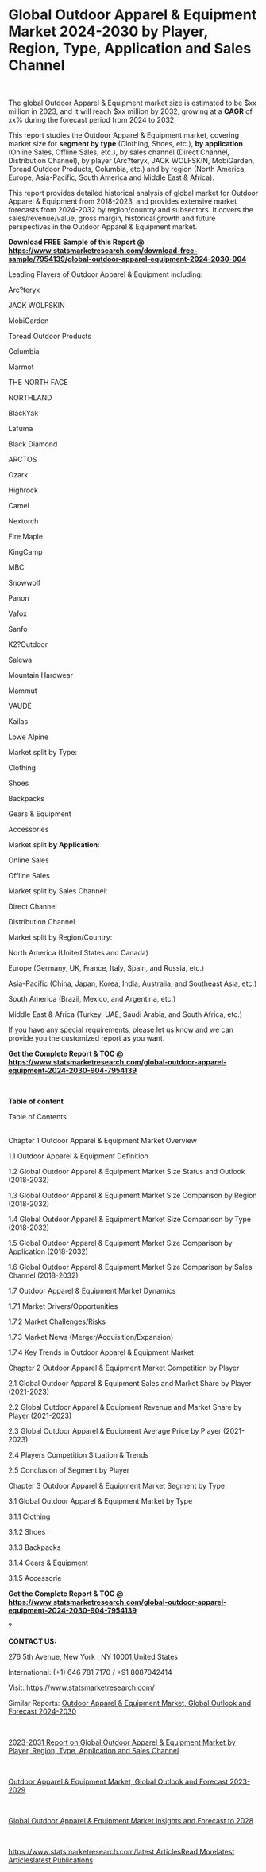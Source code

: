 <h1>Global Outdoor Apparel & Equipment Market 2024-2030 by Player, Region, Type, Application and Sales Channel</h1><br/><p>The global Outdoor Apparel & Equipment market size is estimated to be $xx million in 2023, and it will reach $xx million by 2032, growing at a <strong>CAGR</strong> of xx% during the forecast period from 2024 to 2032.</p>
 
 
 
 <p>This report studies the Outdoor Apparel & Equipment market, covering market size for <strong>segment by type</strong> (Clothing, Shoes, etc.), <strong>by application</strong> (Online Sales, Offline Sales, etc.), by sales channel (Direct Channel, Distribution Channel), by player (Arc?teryx, JACK WOLFSKIN, MobiGarden, Toread Outdoor Products, Columbia, etc.) and by region (North America, Europe, Asia-Pacific, South America and Middle East & Africa).</p>
 
 
 
 <p>This report provides detailed historical analysis of global market for Outdoor Apparel & Equipment from 2018-2023, and provides extensive market forecasts from 2024-2032 by region/country and subsectors. It covers the sales/revenue/value, gross margin, historical growth and future perspectives in the Outdoor Apparel & Equipment market.</p>
 
 
 
 <p><strong>Download FREE Sample of this Report @ <a href="https://www.statsmarketresearch.com/download-free-sample/7954139/global-outdoor-apparel-equipment-2024-2030-904">https://www.statsmarketresearch.com/download-free-sample/7954139/global-outdoor-apparel-equipment-2024-2030-904</a></strong></p>
 
 
 
 <p>Leading Players of Outdoor Apparel & Equipment including:</p>
 
 
 
 <p>Arc?teryx</p>
 
 
 
 <p>JACK WOLFSKIN</p>
 
 
 
 <p>MobiGarden</p>
 
 
 
 <p>Toread Outdoor Products</p>
 
 
 
 <p>Columbia</p>
 
 
 
 <p>Marmot</p>
 
 
 
 <p>THE NORTH FACE</p>
 
 
 
 <p>NORTHLAND</p>
 
 
 
 <p>BlackYak</p>
 
 
 
 <p>Lafuma</p>
 
 
 
 <p>Black Diamond</p>
 
 
 
 <p>ARCTOS</p>
 
 
 
 <p>Ozark</p>
 
 
 
 <p>Highrock</p>
 
 
 
 <p>Camel</p>
 
 
 
 <p>Nextorch</p>
 
 
 
 <p>Fire Maple</p>
 
 
 
 <p>KingCamp</p>
 
 
 
 <p>MBC</p>
 
 
 
 <p>Snowwolf</p>
 
 
 
 <p>Panon</p>
 
 
 
 <p>Vafox</p>
 
 
 
 <p>Sanfo</p>
 
 
 
 <p>K2?Outdoor</p>
 
 
 
 <p>Salewa</p>
 
 
 
 <p>Mountain Hardwear</p>
 
 
 
 <p>Mammut</p>
 
 
 
 <p>VAUDE</p>
 
 
 
 <p>Kailas</p>
 
 
 
 <p>Lowe Alpine</p>
 
 
 
 <p>Market split by Type:</p>
 
 
 
 <p>Clothing</p>
 
 
 
 <p>Shoes</p>
 
 
 
 <p>Backpacks</p>
 
 
 
 <p>Gears & Equipment</p>
 
 
 
 <p>Accessories</p>
 
 
 
 <p>Market split <strong>by Application</strong>:</p>
 
 
 
 <p>Online Sales</p>
 
 
 
 <p>Offline Sales</p>
 
 
 
 <p>Market split by Sales Channel:</p>
 
 
 
 <p>Direct Channel</p>
 
 
 
 <p>Distribution Channel</p>
 
 
 
 <p>Market split by Region/Country:</p>
 
 
 
 <p>North America (United States and Canada)</p>
 
 
 
 <p>Europe (Germany, UK, France, Italy, Spain, and Russia, etc.)</p>
 
 
 
 <p>Asia-Pacific (China, Japan, Korea, India, Australia, and Southeast Asia, etc.)</p>
 
 
 
 <p>South America (Brazil, Mexico, and Argentina, etc.)</p>
 
 
 
 <p>Middle East & Africa (Turkey, UAE, Saudi Arabia, and South Africa, etc.)</p>
 
 
 
 <p>If you have any special requirements, please let us know and we can provide you the customized report as you want.</p>
 
 
 
 <div><b>Get the Complete Report & TOC @ <a href="https://www.statsmarketresearch.com/global-outdoor-apparel-equipment-2024-2030-904-7954139">https://www.statsmarketresearch.com/global-outdoor-apparel-equipment-2024-2030-904-7954139</a></b></div>
 
 
 
 <p><br />
 
 <b>Table of content</b></p>
 
 
 
 <p>Table of Contents<br />
 
 <br />
 
 Chapter 1 Outdoor Apparel & Equipment Market Overview<br />
 
 1.1 Outdoor Apparel & Equipment Definition<br />
 
 1.2 Global Outdoor Apparel & Equipment Market Size Status and Outlook (2018-2032)<br />
 
 1.3 Global Outdoor Apparel & Equipment Market Size Comparison by Region (2018-2032)<br />
 
 1.4 Global Outdoor Apparel & Equipment Market Size Comparison by Type (2018-2032)<br />
 
 1.5 Global Outdoor Apparel & Equipment Market Size Comparison by Application (2018-2032)<br />
 
 1.6 Global Outdoor Apparel & Equipment Market Size Comparison by Sales Channel (2018-2032)<br />
 
 1.7 Outdoor Apparel & Equipment Market Dynamics<br />
 
 1.7.1 Market Drivers/Opportunities<br />
 
 1.7.2 Market Challenges/Risks<br />
 
 1.7.3 Market News (Merger/Acquisition/Expansion)<br />
 
 1.7.4 Key Trends in Outdoor Apparel & Equipment Market<br />
 
 Chapter 2 Outdoor Apparel & Equipment Market Competition by Player<br />
 
 2.1 Global Outdoor Apparel & Equipment Sales and Market Share by Player (2021-2023)<br />
 
 2.2 Global Outdoor Apparel & Equipment Revenue and Market Share by Player (2021-2023)<br />
 
 2.3 Global Outdoor Apparel & Equipment Average Price by Player (2021-2023)<br />
 
 2.4 Players Competition Situation & Trends<br />
 
 2.5 Conclusion of Segment by Player<br />
 
 Chapter 3 Outdoor Apparel & Equipment Market Segment by Type<br />
 
 3.1 Global Outdoor Apparel & Equipment Market by Type<br />
 
 3.1.1 Clothing<br />
 
 3.1.2 Shoes<br />
 
 3.1.3 Backpacks<br />
 
 3.1.4 Gears & Equipment<br />
 
 3.1.5 Accessorie</p>
 
 
 
 <div><b>Get the Complete Report & TOC @ <a href="https://www.statsmarketresearch.com/global-outdoor-apparel-equipment-2024-2030-904-7954139">https://www.statsmarketresearch.com/global-outdoor-apparel-equipment-2024-2030-904-7954139</a></b></div>
 
 
 
 <p>? </p>
 
 
 
 <p><b>CONTACT US:</b><br />
 
 276 5th Avenue, New York , NY 10001,United States<br />
 
 International: (+1) 646 781 7170 / +91 8087042414<br />
 
 Visit: <a href="https://www.statsmarketresearch.com/">https://www.statsmarketresearch.com/</a><br />
 
 Similar Reports: <a href="https://www.statsmarketresearch.com/global-outdoor-apparel-equipment-2024-2030-904-7954139">Outdoor Apparel & Equipment Market, Global Outlook and Forecast 2024-2030</a><br />
 
 <br />
 
 <a href="https://www.statsmarketresearch.com/global-outdoor-apparel-equipment-2024-2030-904-7954139">2023-2031 Report on Global Outdoor Apparel & Equipment Market by Player, Region, Type, Application and Sales Channel</a><br />
 
 <br />
 
 <a href="https://www.statsmarketresearch.com/global-outdoor-apparel-equipment-2024-2030-904-7954139">Outdoor Apparel & Equipment Market, Global Outlook and Forecast 2023-2029</a><br />
 
 <br />
 
 <a href="https://www.statsmarketresearch.com/global-outdoor-apparel-equipment-2024-2030-904-7954139">Global Outdoor Apparel & Equipment Market Insights and Forecast to 2028</a><br />
 
 <br />
 
 <a href="https://gyeongbokgung.com">https://www.statsmarketresearch.com/</a><a href="https://hallyeomaritime.com">latest Articles</a><a href="https://jingwansa.com">Read More</a><a href="https://nguoiviet.jp/">latest Articles</a><a href="https://www.intelmarketresearch.com/">latest Publications</a></p>